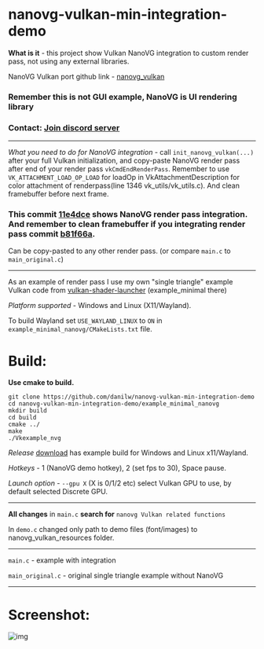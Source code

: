 # nanovg-vulkan-min-integration-demo

**What is it** - this project show Vulkan NanoVG integration to custom render pass, not using any external libraries. 

NanoVG Vulkan port github link - [nanovg_vulkan](https://github.com/danilw/nanovg_vulkan)

### Remember this is not GUI example, NanoVG is UI rendering library

### Contact: [**Join discord server**](https://discord.gg/JKyqWgt)
___

*What you need to do for NanoVG integration* - call `init_nanovg_vulkan(...)` after your full Vulkan initialization, and copy-paste NanoVG render pass after end of your render pass `vkCmdEndRenderPass`. Remember to use `VK_ATTACHMENT_LOAD_OP_LOAD` for loadOp in VkAttachmentDescription for color attachment of renderpass(line 1346 vk_utils/vk_utils.c). And clean framebuffer before next frame.

### This commit [11e4dce](https://github.com/danilw/nanovg-vulkan-min-integration-demo/commit/11e4dceb1acb1b31c19c3c16c7f365f47a42184d) shows NanoVG render pass integration. And remember to clean framebuffer if you integrating render pass commit [b81f66a](https://github.com/danilw/nanovg-vulkan-min-integration-demo/commit/b81f66ab63276f50de320dae445bdde362acaffe).

Can be copy-pasted to any other render pass. (or compare `main.c` to `main_original.c`)
___

As an example of render pass I use my own "single triangle" example Vulkan code from [vulkan-shader-launcher](https://github.com/danilw/vulkan-shader-launcher) (example_minimal there)

*Platform supported* - Windows and Linux (X11/Wayland). 

To build Wayland set `USE_WAYLAND_LINUX` to `ON` in `example_minimal_nanovg/CMakeLists.txt` file.

# Build:

**Use cmake to build.**
```
git clone https://github.com/danilw/nanovg-vulkan-min-integration-demo
cd nanovg-vulkan-min-integration-demo/example_minimal_nanovg
mkdir build
cd build
cmake ../
make
./Vkexample_nvg
```

*Release* [download](https://github.com/danilw/nanovg-vulkan-min-integration-demo/releases/) has example build for Windows and Linux x11/Wayland.

*Hotkeys* - 1 (NanoVG demo hotkey), 2 (set fps to 30), Space pause.

*Launch option* - `--gpu X` (X is 0/1/2 etc) select Vulkan GPU to use, by default selected Discrete GPU.
___

**All changes** in `main.c` **search for** `nanovg Vulkan related functions`

In `demo.c` changed only path to demo files (font/images) to nanovg_vulkan_resources folder.
___

`main.c` - example with integration

`main_original.c` - original single triangle example without NanoVG
___

# Screenshot:

![img](https://danilw.github.io/GLSL-howto/vulkan_sh_launcher/nvg_integr.png)
